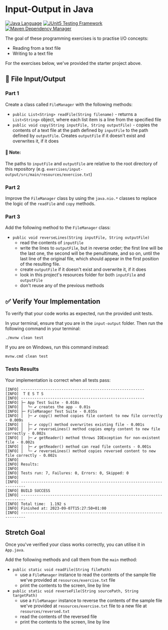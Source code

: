 # Input-Output in Java

[![Java Language](https://img.shields.io/badge/PLATFORM-OpenJDK-3A75B0.svg?style=for-the-badge)][1]
[![JUnit5 Testing Framework](https://img.shields.io/badge/testing%20framework-JUnit5-26A162.svg?style=for-the-badge)][2]
[![Maven Dependency Manager](https://img.shields.io/badge/dependency%20manager-Maven-AA215A.svg?style=for-the-badge)][3]

The goal of these programming exercises is to practise I/O concepts:
- Reading from a text file
- Writing to a text file

For the exercises below, we've provided the starter project above.

## :pushpin: File Input/Output

### Part 1

Create a class called `FileManager` with the following methods:

- `public List<String> readFile(String filename)` - returns a `List<String>` object, where each list item is a line from the specified file
- `public void copy(String inputFile, String outputFile)` - copies the contents of a text file at the path defined by `inputFile` to the path defined by `outputFile`. Creates `outputFile` if it doesn't exist and overwrites it, if it does

#### :bookmark: Note:
The paths to `inputFile` and `outputFile` are relative to the root directory of this repository (e.g. `exercises/input-output/src/main/resources/exercise.txt`)

### Part 2

Improve the `FileManager` class by using the `java.nio.*` classes to replace the logic of the `readFile` and `copy` methods.

### Part 3

Add the following method to the `FileManager` class:

- `public void reverseLines(String inputFile, String outputFile)`
  - read the contents of `inputFile`
  - write the lines to `outputFile`, but in reverse order; the first line will be the last one, the second will be the penultimate, and so on, until the last line of the original file, which should appear in the first position of the resulting file.
  - create `outputFile` if it doesn't exist and overwrite it, if it does
  - look in this project's resources folder for both `inputFile` and `outputFile`
  - don't reuse any of the previous methods

## :white_check_mark: Verify Your Implementation

To verify that your code works as expected, run the provided unit tests.

In your terminal, ensure that you are in the `input-output` folder. Then run the following command in your terminal:

```shell
./mvnw clean test
```

If you are on Windows, run this command instead:

```shell
mvnw.cmd clean test
```

### Tests Results

Your implementation is correct when all tests pass:

```shell
[INFO] -------------------------------------------------------
[INFO]  T E S T S
[INFO] -------------------------------------------------------
[INFO] ├─ App Test Suite - 0.018s
[INFO] │  └─ ✔ creates the app - 0.01s
[INFO] ├─ FileManager Test Suite - 0.035s
[INFO] │  ├─ ✔ copy() method copies file content to new file correctly - 0.009s
[INFO] │  ├─ ✔ copy() method overwrites existing file - 0.001s
[INFO] │  ├─ ✔ reverseLines() method copies empty content to new file correctly - 0.002s
[INFO] │  ├─ ✔ getReader() method throws IOException for non-existent file - 0.002s
[INFO] │  ├─ ✔ getReader() method can read file contents - 0.001s
[INFO] │  └─ ✔ reverseLines() method copies reversed content to new file correctly - 0.002s
[INFO] 
[INFO] Results:
[INFO] 
[INFO] Tests run: 7, Failures: 0, Errors: 0, Skipped: 0
[INFO] 
[INFO] ------------------------------------------------------------------------
[INFO] BUILD SUCCESS
[INFO] ------------------------------------------------------------------------
[INFO] Total time:  1.192 s
[INFO] Finished at: 2023-09-07T15:27:50+01:00
[INFO] ------------------------------------------------------------------------

```
## Stretch Goal
Once you've verified your class works correctly, you can utilise it in `App.java`.

Add the following methods and call them from the `main` method:

- `public static void readFile(String filePath)`
  - use a `FileManager` instance to read the contents of the sample file we've provided at `resources/exercise.txt` file
  - print the contents to the screen, line by line
- `public static void reverseFile(String sourcePath, String targetPath)`
  - use a `FileManager` instance to reverse the contents of the sample file we've provided at `resources/exercise.txt` file to a new file at `resources/reversed.txt`
  - read the contents of the reversed file
  - print the contents to the screen, line by line

[1]: https://docs.oracle.com/javase/21/docs/api/index.html
[2]: https://junit.org/junit5/
[3]: https://maven.apache.org/
